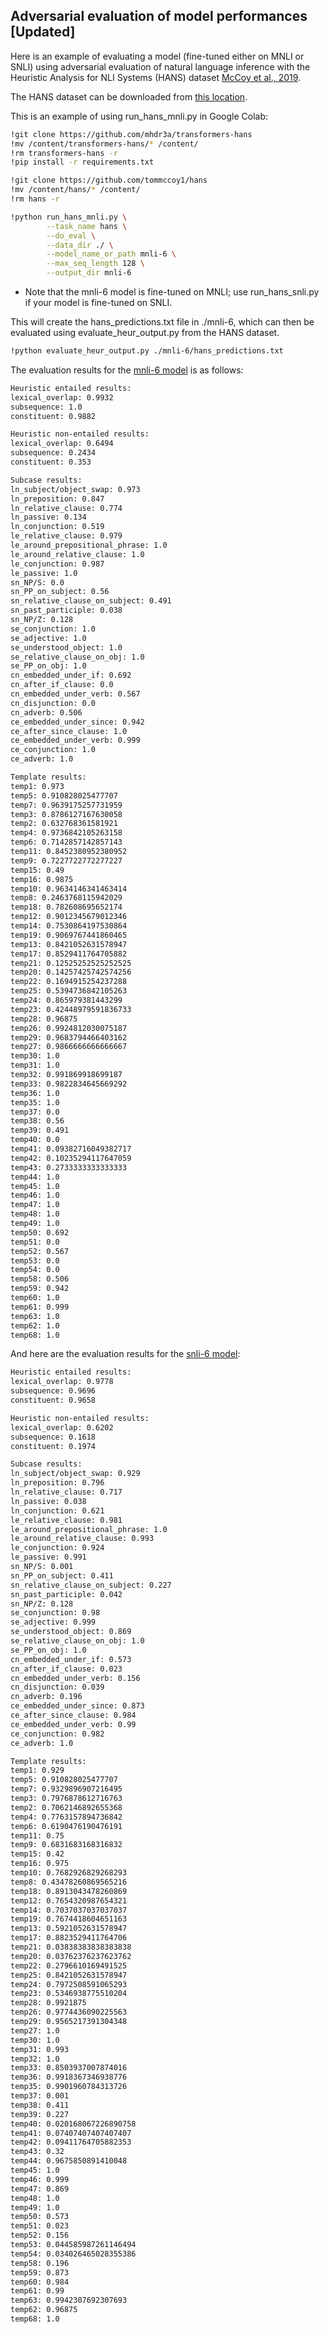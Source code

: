## Adversarial evaluation of model performances [Updated]

Here is an example of evaluating a model (fine-tuned either on MNLI or SNLI) using adversarial evaluation of natural language inference with the Heuristic Analysis for NLI Systems (HANS) dataset [McCoy et al., 2019](https://arxiv.org/abs/1902.01007).

The HANS dataset can be downloaded from [this location](https://github.com/tommccoy1/hans).

This is an example of using run_hans_mnli.py in Google Colab:

```bash
!git clone https://github.com/mhdr3a/transformers-hans
!mv /content/transformers-hans/* /content/
!rm transformers-hans -r
!pip install -r requirements.txt

!git clone https://github.com/tommccoy1/hans
!mv /content/hans/* /content/
!rm hans -r

!python run_hans_mnli.py \
        --task_name hans \
        --do_eval \
        --data_dir ./ \
        --model_name_or_path mnli-6 \
        --max_seq_length 128 \
        --output_dir mnli-6
```
* Note that the mnli-6 model is fine-tuned on MNLI; use run_hans_snli.py if your model is fine-tuned on SNLI.

This will create the hans_predictions.txt file in ./mnli-6, which can then be evaluated using evaluate_heur_output.py from the HANS dataset.

```bash
!python evaluate_heur_output.py ./mnli-6/hans_predictions.txt
```

The evaluation results for the [mnli-6 model](https://huggingface.co/mahdiyar/mnli-6) is as follows:

```bash
Heuristic entailed results:
lexical_overlap: 0.9932
subsequence: 1.0
constituent: 0.9882

Heuristic non-entailed results:
lexical_overlap: 0.6494
subsequence: 0.2434
constituent: 0.353

Subcase results:
ln_subject/object_swap: 0.973
ln_preposition: 0.847
ln_relative_clause: 0.774
ln_passive: 0.134
ln_conjunction: 0.519
le_relative_clause: 0.979
le_around_prepositional_phrase: 1.0
le_around_relative_clause: 1.0
le_conjunction: 0.987
le_passive: 1.0
sn_NP/S: 0.0
sn_PP_on_subject: 0.56
sn_relative_clause_on_subject: 0.491
sn_past_participle: 0.038
sn_NP/Z: 0.128
se_conjunction: 1.0
se_adjective: 1.0
se_understood_object: 1.0
se_relative_clause_on_obj: 1.0
se_PP_on_obj: 1.0
cn_embedded_under_if: 0.692
cn_after_if_clause: 0.0
cn_embedded_under_verb: 0.567
cn_disjunction: 0.0
cn_adverb: 0.506
ce_embedded_under_since: 0.942
ce_after_since_clause: 1.0
ce_embedded_under_verb: 0.999
ce_conjunction: 1.0
ce_adverb: 1.0

Template results:
temp1: 0.973
temp5: 0.910828025477707
temp7: 0.9639175257731959
temp3: 0.8786127167630058
temp2: 0.632768361581921
temp4: 0.9736842105263158
temp6: 0.7142857142857143
temp11: 0.8452380952380952
temp9: 0.7227722772277227
temp15: 0.49
temp16: 0.9875
temp10: 0.9634146341463414
temp8: 0.2463768115942029
temp18: 0.782608695652174
temp12: 0.9012345679012346
temp14: 0.7530864197530864
temp19: 0.9069767441860465
temp13: 0.8421052631578947
temp17: 0.8529411764705882
temp21: 0.12525252525252525
temp20: 0.14257425742574256
temp22: 0.1694915254237288
temp25: 0.5394736842105263
temp24: 0.865979381443299
temp23: 0.42448979591836733
temp28: 0.96875
temp26: 0.9924812030075187
temp29: 0.9683794466403162
temp27: 0.9866666666666667
temp30: 1.0
temp31: 1.0
temp32: 0.991869918699187
temp33: 0.9822834645669292
temp36: 1.0
temp35: 1.0
temp37: 0.0
temp38: 0.56
temp39: 0.491
temp40: 0.0
temp41: 0.09382716049382717
temp42: 0.10235294117647059
temp43: 0.2733333333333333
temp44: 1.0
temp45: 1.0
temp46: 1.0
temp47: 1.0
temp48: 1.0
temp49: 1.0
temp50: 0.692
temp51: 0.0
temp52: 0.567
temp53: 0.0
temp54: 0.0
temp58: 0.506
temp59: 0.942
temp60: 1.0
temp61: 0.999
temp63: 1.0
temp62: 1.0
temp68: 1.0
```

And here are the evaluation results for the [snli-6 model](https://huggingface.co/mahdiyar/snli-6):

```bash
Heuristic entailed results:
lexical_overlap: 0.9778
subsequence: 0.9696
constituent: 0.9658

Heuristic non-entailed results:
lexical_overlap: 0.6202
subsequence: 0.1618
constituent: 0.1974

Subcase results:
ln_subject/object_swap: 0.929
ln_preposition: 0.796
ln_relative_clause: 0.717
ln_passive: 0.038
ln_conjunction: 0.621
le_relative_clause: 0.981
le_around_prepositional_phrase: 1.0
le_around_relative_clause: 0.993
le_conjunction: 0.924
le_passive: 0.991
sn_NP/S: 0.001
sn_PP_on_subject: 0.411
sn_relative_clause_on_subject: 0.227
sn_past_participle: 0.042
sn_NP/Z: 0.128
se_conjunction: 0.98
se_adjective: 0.999
se_understood_object: 0.869
se_relative_clause_on_obj: 1.0
se_PP_on_obj: 1.0
cn_embedded_under_if: 0.573
cn_after_if_clause: 0.023
cn_embedded_under_verb: 0.156
cn_disjunction: 0.039
cn_adverb: 0.196
ce_embedded_under_since: 0.873
ce_after_since_clause: 0.984
ce_embedded_under_verb: 0.99
ce_conjunction: 0.982
ce_adverb: 1.0

Template results:
temp1: 0.929
temp5: 0.910828025477707
temp7: 0.9329896907216495
temp3: 0.7976878612716763
temp2: 0.7062146892655368
temp4: 0.7763157894736842
temp6: 0.6190476190476191
temp11: 0.75
temp9: 0.6831683168316832
temp15: 0.42
temp16: 0.975
temp10: 0.7682926829268293
temp8: 0.43478260869565216
temp18: 0.8913043478260869
temp12: 0.7654320987654321
temp14: 0.7037037037037037
temp19: 0.7674418604651163
temp13: 0.5921052631578947
temp17: 0.8823529411764706
temp21: 0.03838383838383838
temp20: 0.03762376237623762
temp22: 0.2796610169491525
temp25: 0.8421052631578947
temp24: 0.7972508591065293
temp23: 0.5346938775510204
temp28: 0.9921875
temp26: 0.9774436090225563
temp29: 0.9565217391304348
temp27: 1.0
temp30: 1.0
temp31: 0.993
temp32: 1.0
temp33: 0.8503937007874016
temp36: 0.9918367346938776
temp35: 0.9901960784313726
temp37: 0.001
temp38: 0.411
temp39: 0.227
temp40: 0.020168067226890758
temp41: 0.07407407407407407
temp42: 0.09411764705882353
temp43: 0.32
temp44: 0.9675850891410048
temp45: 1.0
temp46: 0.999
temp47: 0.869
temp48: 1.0
temp49: 1.0
temp50: 0.573
temp51: 0.023
temp52: 0.156
temp53: 0.044585987261146494
temp54: 0.034026465028355386
temp58: 0.196
temp59: 0.873
temp60: 0.984
temp61: 0.99
temp63: 0.9942307692307693
temp62: 0.96875
temp68: 1.0
```

